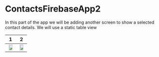# ContactsFirebaseApp2
  
In this part of the app we will be adding another screen to show a selected contact details.
We will use a static table view

1             |  2
:-------------------------:|:-------------------------:
<img src="https://user-images.githubusercontent.com/4823319/161057528-2a38f72e-6837-4d38-9bbb-f9b53e69f638.png" width="80%" >  | <img src="https://user-images.githubusercontent.com/4823319/163946575-b2ff06af-4516-47a9-b63f-ea5339f02a96.png" width="80%">

